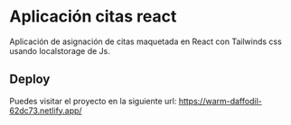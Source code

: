 # Aplicación citas react

Aplicación de asignación de citas maquetada en React con Tailwinds css usando
localstorage de Js.

## Deploy

Puedes visitar el proyecto en la siguiente url: https://warm-daffodil-62dc73.netlify.app/
